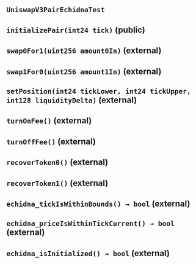 ## `UniswapV3PairEchidnaTest`

## `initializePair(int24 tick)` (public)

## `swap0For1(uint256 amount0In)` (external)

## `swap1For0(uint256 amount1In)` (external)

## `setPosition(int24 tickLower, int24 tickUpper, int128 liquidityDelta)` (external)

## `turnOnFee()` (external)

## `turnOffFee()` (external)

## `recoverToken0()` (external)

## `recoverToken1()` (external)

## `echidna_tickIsWithinBounds() → bool` (external)

## `echidna_priceIsWithinTickCurrent() → bool` (external)

## `echidna_isInitialized() → bool` (external)
